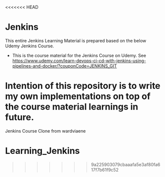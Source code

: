 <<<<<<< HEAD
# Jenkins

This entire Jenkins Learning Material is prepared based on the below Udemy Jenkins Course.
* This is the course material for the Jenkins Course on Udemy. 
See https://www.udemy.com/learn-devops-ci-cd-with-jenkins-using-pipelines-and-docker/?couponCode=JENKINS_GIT

Intention of this repository is to write my own implementations on top of the course material learnings in future.
=======
Jenkins Course Clone from wardviaene
# Learning_Jenkins
>>>>>>> 9a225903079cbaaafa5e3af80fa617f7b61f9c52
